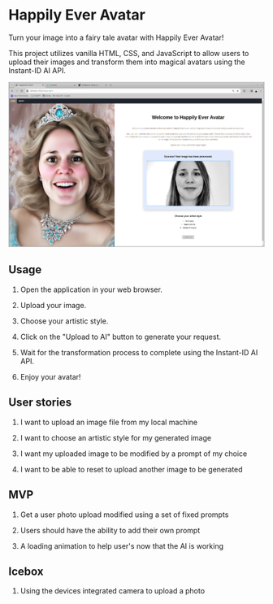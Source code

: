 # Happily Ever Avatar

Turn your image into a fairy tale avatar with Happily Ever Avatar! 

This project utilizes vanilla HTML, CSS, and JavaScript to allow users to upload their images and transform them into magical avatars using the Instant-ID AI API.

![HappilyEverAvatar](/images/screenshot_HEA_homepage.png)


## Usage

1. Open the application in your web browser.

2. Upload your image.

3. Choose your artistic style.

4. Click on the "Upload to AI" button to generate your request.

5. Wait for the transformation process to complete using the Instant-ID AI API.

6. Enjoy your avatar!

## User stories

1. I want to upload an image file from my local machine

2. I want to choose an artistic style for my generated image

3. I want my uploaded image to be modified by a prompt of my choice

4. I want to be able to reset to upload another image to be generated

## MVP

1. Get a user photo upload modified using a set of fixed prompts

2. Users should have the ability to add their own prompt

3. A loading animation to help user's now that the AI is working

## Icebox

1. Using the devices integrated camera to upload a photo
